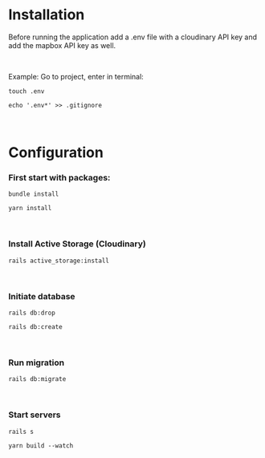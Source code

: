 # Installation
Before running the application
add a .env file with a cloudinary API key and
add the mapbox API key as well.

<br>

Example:
Go to project, enter in terminal:

```touch .env ```

```echo '.env*' >> .gitignore ```

<br>


# Configuration
### First start with packages:
```bundle install```

```yarn install```

<br>

### Install Active Storage (Cloudinary)
```rails active_storage:install```

<br>

### Initiate database
```rails db:drop```

```rails db:create```

<br>

### Run migration
```rails db:migrate```

<br>


### Start servers
```rails s```

```yarn build --watch```
